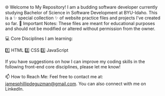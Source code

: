 🌐 Welcome to My Repository!
I am a budding software developer currently studying Bachelor of Science in Software Development at BYU-Idaho.
This is a ✨ special collection ✨ of website practice files and projects I've created so far.
📂 Important Notes:
These files are meant for educational purposes and should not be modified or altered without permission from the owner.

💻 Core Disciplines I am learning:

1️⃣ HTML
2️⃣ CSS
3️⃣ JavaScript

If you have suggestions on how I can improve my coding skills in the following front-end core disciplines, please let me know!

📫 How to Reach Me:
Feel free to contact me at: jamesphillipdeguzman@gmail.com.
You can also connect with me on LinkedIn.

